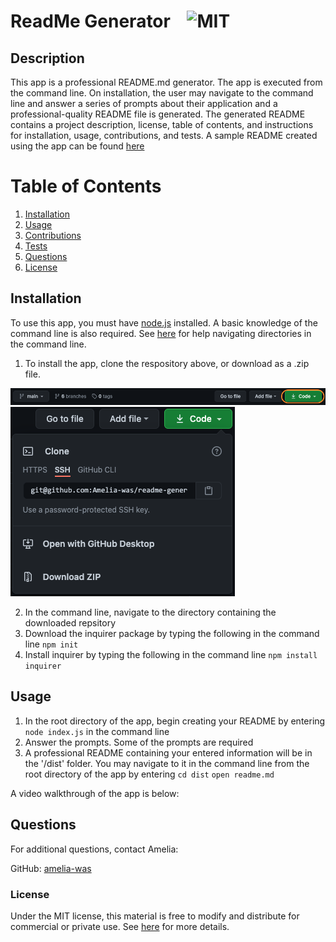 # ReadMe Generator &nbsp;&nbsp;&nbsp;![MIT](https://img.shields.io/badge/license-MIT-yellow?style=for-the-badge)

## Description
This app is a professional README.md generator. The app is executed from the command line. On installation, the user may navigate to the command line and answer a series of prompts about their application and a professional-quality README file is generated. The generated README contains a project description, license, table of contents, and instructions for installation, usage, contributions, and tests. A sample README created using the app can be found [here](https://github.com/Amelia-was/readme-generator/blob/main/Sample/README-SAMPLE.md)

# Table of Contents
1. [Installation](#installation)
2. [Usage](#usage)
3. [Contributions](#contributions)
4. [Tests](#tests)
5. [Questions](#questions)
6. [License](#license)

## Installation
To use this app, you must have [node.js](https://nodejs.org/en/) installed. A basic knowledge of the command line is also required. See [here](https://datacarpentry.org/shell-genomics/02-the-filesystem/index.html) for help navigating directories in the command line.

1. To install the app, clone the respository above, or download as a .zip file.

![Image of download button](./assets/images/installation-1.png)
![Download options](./assets/images/installation-2.png)

2. In the command line, navigate to the directory containing the downloaded repsitory
3. Download the inquirer package by typing the following in the command line
`npm init`
4. Install inquirer by typing the following in the command line
`npm install inquirer`

## Usage
1. In the root directory of the app, begin creating your README by entering `node index.js` in the command line
2. Answer the prompts. Some of the prompts are required
3. A professional README containing your entered information will be in the '/dist' folder. You may navigate to it in the command line from the root directory of the app by entering
`cd dist` 
`open readme.md`

A video walkthrough of the app is below:

## Questions
For additional questions, contact Amelia:

GitHub: [amelia-was](https://github.com/amelia-was)

### License
Under the MIT license, this material is free to modify and distribute for commercial or private use. See [here](https://opensource.org/licenses/MIT) for more details.